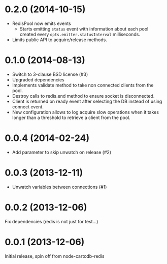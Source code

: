 # 0.2.0 (2014-10-15)

 - RedisPool now emits events
    * Starts emitting `status` event with information about each pool created
      every `opts.emitter.statusInterval` milliseconds.
 - Limits public API to acquire/release methods.

# 0.1.0 (2014-08-13)

 - Switch to 3-clause BSD license (#3)
 - Upgraded dependencies
 - Implements validate method to take non connected clients from the pool.
 - Destroy calls to redis.end method to ensure socket is disconnected.
 - Client is returned on ready event after selecting the DB instead of using
   connect event.
 - New configuration allows to log acquire slow operations when it takes
   longer than a threshold to retrieve a client from the pool.

# 0.0.4 (2014-02-24)

 - Add parameter to skip unwatch on release (#2)

# 0.0.3 (2013-12-11)

 - Unwatch variables between connections (#1)

# 0.0.2 (2013-12-06)

Fix dependencies (redis is not just for test...)

# 0.0.1 (2013-12-06)

Initial release, spin off from node-cartodb-redis
